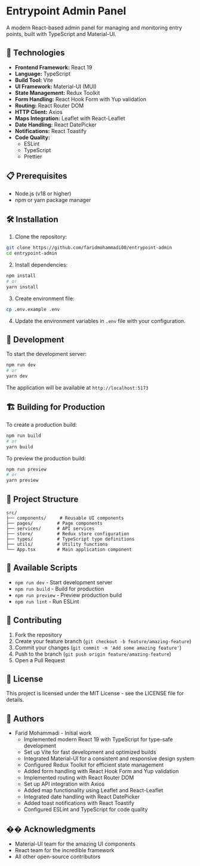# Entrypoint Admin Panel

A modern React-based admin panel for managing and monitoring entry points, built with TypeScript and Material-UI.

## 🚀 Technologies

- **Frontend Framework:** React 19
- **Language:** TypeScript
- **Build Tool:** Vite
- **UI Framework:** Material-UI (MUI)
- **State Management:** Redux Toolkit
- **Form Handling:** React Hook Form with Yup validation
- **Routing:** React Router DOM
- **HTTP Client:** Axios
- **Maps Integration:** Leaflet with React-Leaflet
- **Date Handling:** React DatePicker
- **Notifications:** React Toastify
- **Code Quality:**
  - ESLint
  - TypeScript
  - Prettier

## 📋 Prerequisites

- Node.js (v18 or higher)
- npm or yarn package manager

## 🛠️ Installation

1. Clone the repository:
```bash
git clone https://github.com/faridmohammadi00/entrypoint-admin
cd entrypoint-admin
```

2. Install dependencies:
```bash
npm install
# or
yarn install
```

3. Create environment file:
```bash
cp .env.example .env
```

4. Update the environment variables in `.env` file with your configuration.

## 🚀 Development

To start the development server:

```bash
npm run dev
# or
yarn dev
```

The application will be available at `http://localhost:5173`

## 🏗️ Building for Production

To create a production build:

```bash
npm run build
# or
yarn build
```

To preview the production build:

```bash
npm run preview
# or
yarn preview
```

## 📁 Project Structure

```
src/
├── components/     # Reusable UI components
├── pages/         # Page components
├── services/      # API services
├── store/         # Redux store configuration
├── types/         # TypeScript type definitions
├── utils/         # Utility functions
└── App.tsx        # Main application component
```

## 🔧 Available Scripts

- `npm run dev` - Start development server
- `npm run build` - Build for production
- `npm run preview` - Preview production build
- `npm run lint` - Run ESLint

## 🤝 Contributing

1. Fork the repository
2. Create your feature branch (`git checkout -b feature/amazing-feature`)
3. Commit your changes (`git commit -m 'Add some amazing feature'`)
4. Push to the branch (`git push origin feature/amazing-feature`)
5. Open a Pull Request

## 📝 License

This project is licensed under the MIT License - see the LICENSE file for details.

## 👥 Authors

- Farid Mohammadi - Initial work
  - Implemented modern React 19 with TypeScript for type-safe development
  - Set up Vite for fast development and optimized builds
  - Integrated Material-UI for a consistent and responsive design system
  - Configured Redux Toolkit for efficient state management
  - Added form handling with React Hook Form and Yup validation
  - Implemented routing with React Router DOM
  - Set up API integration with Axios
  - Added map functionality using Leaflet and React-Leaflet
  - Integrated date handling with React DatePicker
  - Added toast notifications with React Toastify
  - Configured ESLint and TypeScript for code quality

## �� Acknowledgments

- Material-UI team for the amazing UI components
- React team for the incredible framework
- All other open-source contributors

